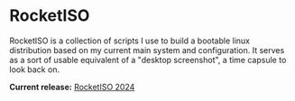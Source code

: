 RocketISO
=========

RocketISO is a collection of scripts I use to build a bootable linux
distribution based on my current main system and configuration. It serves as
a sort of usable equivalent of a "desktop screenshot", a time capsule to look
back on.

**Current release:** [RocketISO 2024](docs/RELEASE-2024.md)

